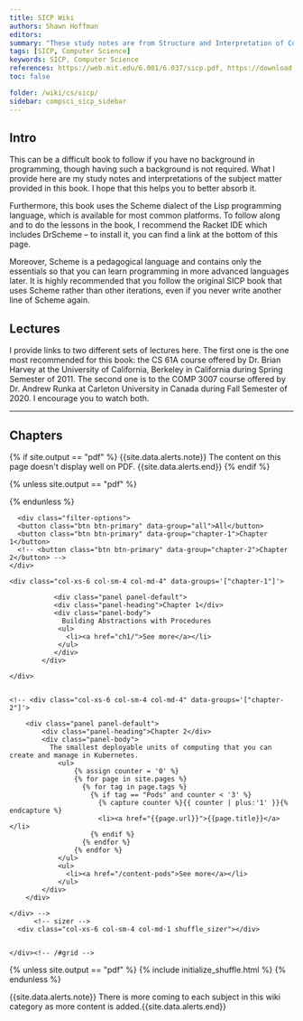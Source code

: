 ```yaml
---
title: SICP Wiki
authors: Shawn Hoffman
editors: 
summary: "These study notes are from Structure and Interpretation of Computer Programs - 2nd Edition (MIT Electrical Engineering and Computer Science) by Abelson, H. and Sussman, G."
tags: [SICP, Computer Science]
keywords: SICP, Computer Science
references: https://web.mit.edu/6.001/6.037/sicp.pdf, https://download.racket-lang.org/, https://archive.org/details/ucberkeley-webcast-PL3E89002AA9B9879E, https://youtube.com/playlist?list=PLu-l3j4eka05K_tXNEVaOGy1Vb-oO0Y2s
toc: false

folder: /wiki/cs/sicp/
sidebar: compsci_sicp_sidebar
---
```


## Intro

This can be a difficult book to follow if you have no background in programming, though having such a background is not required. What I provide here are my study notes and interpretations of the subject matter provided in this book. I hope that this helps you to better absorb it.

Furthermore, this book uses the Scheme dialect of the Lisp programming language, which is available for most common platforms. To follow along and to do the lessons in the book, I recommend the Racket IDE which includes DrScheme – to install it, you can find a link at the bottom of this page.

Moreover, Scheme is a pedagogical language and contains only the essentials so that you can learn programming in more advanced languages later. It is highly recommended that you follow the original SICP book that uses Scheme rather than other iterations, even if you never write another line of Scheme again.

## Lectures

I provide links to two different sets of lectures here. The first one is the one most recommended for this book: the CS 61A course offered by Dr. Brian Harvey at the University of California, Berkeley in California during Spring Semester of 2011. The second one is to the COMP 3007 course offered by Dr. Andrew Runka at Carleton University in Canada during Fall Semester of 2020. I encourage you to watch both.

---

## Chapters

<html>
{% if site.output == "pdf" %}
{{site.data.alerts.note}} The content on this page doesn't display well on PDF.  {{site.data.alerts.end}}
{% endif %}

{% unless site.output == "pdf" %}
<script src="/js/jquery.shuffle.min.js"></script>
<script src="/js/jquery.ba-throttle-debounce.min.js"></script>
{% endunless %}

      <div class="filter-options">
      <button class="btn btn-primary" data-group="all">All</button>
      <button class="btn btn-primary" data-group="chapter-1">Chapter 1</button>
      <!-- <button class="btn btn-primary" data-group="chapter-2">Chapter 2</button> -->
    </div>      

<div id="grid" class="row">


    <div class="col-xs-6 col-sm-4 col-md-4" data-groups='["chapter-1"]'>

               <div class="panel panel-default">
               <div class="panel-heading">Chapter 1</div>
               <div class="panel-body">
                 Building Abstractions with Procedures
                <ul>
                  <li><a href="ch1/">See more</a></li>
                </ul>
               </div>
            </div>
    
    </div>
   

    <!-- <div class="col-xs-6 col-sm-4 col-md-4" data-groups='["chapter-2"]'>

        <div class="panel panel-default">
            <div class="panel-heading">Chapter 2</div>
            <div class="panel-body">
              The smallest deployable units of computing that you can create and manage in Kubernetes.
                <ul>
                    {% assign counter = '0' %}
                    {% for page in site.pages %}
                      {% for tag in page.tags %}
                        {% if tag == "Pods" and counter < '3' %}
                          {% capture counter %}{{ counter | plus:'1' }}{% endcapture %}
                          <li><a href="{{page.url}}">{{page.title}}</a></li>
                        {% endif %}
                      {% endfor %}
                    {% endfor %}
                </ul>
                <ul>
                  <li><a href="/content-pods">See more</a></li>
                </ul>
            </div>
        </div>
        
    </div> -->
          <!-- sizer -->
      <div class="col-xs-6 col-sm-4 col-md-1 shuffle_sizer"></div>          


    </div><!-- /#grid -->

{% unless site.output == "pdf" %}
{% include initialize_shuffle.html %}
{% endunless %}
</html>

{{site.data.alerts.note}} There is more coming to each subject in this wiki category as more content is added.{{site.data.alerts.end}}
